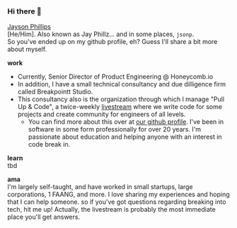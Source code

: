 ### Hi there 👋

[Jayson Phillips](https://jaysonjphillips.com)  
[He/Him]. Also known as Jay Phillz... and in some places, `jsonp`.  
So you've ended up on my github profile, eh? Guess I'll share a bit more about myself.  

**work**
- Currently, Senior Director of Product Engineering @ Honeycomb.io
- In addition, I have a small technical consultancy and due dilligence firm called Breakpointt Studio. 
- This consultancy also is the organization through which I manage "Pull Up & Code", a twice-weekly [livestream](https://twitch.tv/its_jay_phillz) where we write code for some projects and create community for engineers of all levels. 
  - You can find more about this over at [our github profile](https://github.com/pullupandcode). 
I've been in software in some form professionally for over 20 years. I'm passionate about education and helping anyone with an interest in code break in. 

**learn**  
tbd

**ama**  
I'm largely self-taught, and have worked in small startups, large corporations, 1 FAANG, and more. I love sharing my experiences and hoping that I can help someone. so if you've got questions regarding breaking into tech, hit me up! Actually, the livestream is probably the most immediate place you'll get answers. 
<!--
**jaysonjphillips/jaysonjphillips** is a ✨ _special_ ✨ repository because its `README.md` (this file) appears on your GitHub profile.

Here are some ideas to get you started:

- 🔭 I’m currently working on ...
- 🌱 I’m currently learning ...
- 👯 I’m looking to collaborate on ...
- 🤔 I’m looking for help with ...
- 💬 Ask me about ...
- 📫 How to reach me: ...
- 😄 Pronouns: ...
- ⚡ Fun fact: ...
-->
